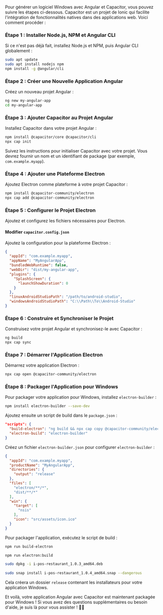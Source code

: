 Pour générer un logiciel Windows avec Angular et Capacitor, vous pouvez suivre les étapes ci-dessous. Capacitor est un projet de Ionic qui facilite l'intégration de fonctionnalités natives dans des applications web. Voici comment procéder :

### Étape 1 : Installer Node.js, NPM et Angular CLI
Si ce n'est pas déjà fait, installez Node.js et NPM, puis Angular CLI globalement :

```bash
sudo apt update
sudo apt install nodejs npm
npm install -g @angular/cli
```

### Étape 2 : Créer une Nouvelle Application Angular
Créez un nouveau projet Angular :

```bash
ng new my-angular-app
cd my-angular-app
```

### Étape 3 : Ajouter Capacitor au Projet Angular
Installez Capacitor dans votre projet Angular :

```bash
npm install @capacitor/core @capacitor/cli
npx cap init
```

Suivez les instructions pour initialiser Capacitor avec votre projet. Vous devrez fournir un nom et un identifiant de package (par exemple, `com.example.myapp`).

### Étape 4 : Ajouter une Plateforme Electron
Ajoutez Electron comme plateforme à votre projet Capacitor :

```bash
npm install @capacitor-community/electron
npx cap add @capacitor-community/electron
```

### Étape 5 : Configurer le Projet Electron
Ajoutez et configurez les fichiers nécessaires pour Electron.

#### Modifier `capacitor.config.json`
Ajoutez la configuration pour la plateforme Electron :

```json
{
  "appId": "com.example.myapp",
  "appName": "MyAngularApp",
  "bundledWebRuntime": false,
  "webDir": "dist/my-angular-app",
  "plugins": {
    "SplashScreen": {
      "launchShowDuration": 0
    }
  },
  "linuxAndroidStudioPath": "/path/to/android-studio",
  "windowsAndroidStudioPath": "C:\\Path\\To\\Android-Studio"
}
```

### Étape 6 : Construire et Synchroniser le Projet
Construisez votre projet Angular et synchronisez-le avec Capacitor :

```bash
ng build
npx cap sync
```

### Étape 7 : Démarrer l'Application Electron
Démarrez votre application Electron :

```bash
npx cap open @capacitor-community/electron
```

### Étape 8 : Packager l'Application pour Windows
Pour packager votre application pour Windows, installez `electron-builder` :

```bash
npm install electron-builder --save-dev
```

Ajoutez ensuite un script de build dans le `package.json` :

```json
"scripts": {
  "build-electron": "ng build && npx cap copy @capacitor-community/electron && npm run electron-build",
  "electron-build": "electron-builder"
}
```

Créez un fichier `electron-builder.json` pour configurer `electron-builder` :

```json
{
  "appId": "com.example.myapp",
  "productName": "MyAngularApp",
  "directories": {
    "output": "release"
  },
  "files": [
    "electron/**/*",
    "dist/**/*"
  ],
  "win": {
    "target": [
      "nsis"
    ],
    "icon": "src/assets/icon.ico"
  }
}
```

Pour packager l'application, exécutez le script de build :

```bash
npm run build-electron

npm run electron:build

sudo dpkg -i i-pos-restaurant_1.0.3_amd64.deb
 
sudo snap install i-pos-restaurant_1.0.4_amd64.snap --dangerous

```

Cela créera un dossier `release` contenant les installateurs pour votre application Windows.

Et voilà, votre application Angular avec Capacitor est maintenant packagée pour Windows ! Si vous avez des questions supplémentaires ou besoin d'aide, je suis là pour vous assister ! 🚀😊
